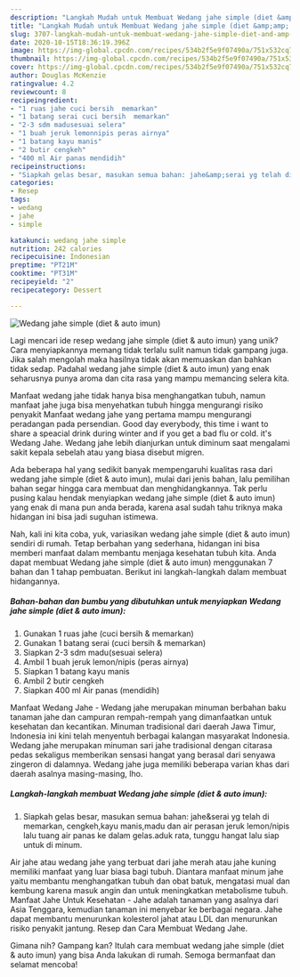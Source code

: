 ```yaml
---
description: "Langkah Mudah untuk Membuat Wedang jahe simple (diet &amp;amp; auto imun), Lezat Sekali"
title: "Langkah Mudah untuk Membuat Wedang jahe simple (diet &amp;amp; auto imun), Lezat Sekali"
slug: 3707-langkah-mudah-untuk-membuat-wedang-jahe-simple-diet-and-amp-auto-imun-lezat-sekali
date: 2020-10-15T18:36:19.396Z
image: https://img-global.cpcdn.com/recipes/534b2f5e9f07490a/751x532cq70/wedang-jahe-simple-diet-auto-imun-foto-resep-utama.jpg
thumbnail: https://img-global.cpcdn.com/recipes/534b2f5e9f07490a/751x532cq70/wedang-jahe-simple-diet-auto-imun-foto-resep-utama.jpg
cover: https://img-global.cpcdn.com/recipes/534b2f5e9f07490a/751x532cq70/wedang-jahe-simple-diet-auto-imun-foto-resep-utama.jpg
author: Douglas McKenzie
ratingvalue: 4.2
reviewcount: 8
recipeingredient:
- "1 ruas jahe cuci bersih  memarkan"
- "1 batang serai cuci bersih  memarkan"
- "2-3 sdm madusesuai selera"
- "1 buah jeruk lemonnipis peras airnya"
- "1 batang kayu manis"
- "2 butir cengkeh"
- "400 ml Air panas mendidih"
recipeinstructions:
- "Siapkah gelas besar, masukan semua bahan: jahe&amp;serai yg telah di memarkan, cengkeh,kayu manis,madu dan air perasan jeruk lemon/nipis lalu tuang air panas ke dalam gelas.aduk rata, tunggu hangat lalu siap untuk di minum."
categories:
- Resep
tags:
- wedang
- jahe
- simple

katakunci: wedang jahe simple 
nutrition: 242 calories
recipecuisine: Indonesian
preptime: "PT21M"
cooktime: "PT31M"
recipeyield: "2"
recipecategory: Dessert

---
```



![Wedang jahe simple (diet &amp; auto imun)](https://img-global.cpcdn.com/recipes/534b2f5e9f07490a/751x532cq70/wedang-jahe-simple-diet-auto-imun-foto-resep-utama.jpg)

Lagi mencari ide resep wedang jahe simple (diet &amp; auto imun) yang unik? Cara menyiapkannya memang tidak terlalu sulit namun tidak gampang juga. Jika salah mengolah maka hasilnya tidak akan memuaskan dan bahkan tidak sedap. Padahal wedang jahe simple (diet &amp; auto imun) yang enak seharusnya punya aroma dan cita rasa yang mampu memancing selera kita.

Manfaat wedang jahe tidak hanya bisa menghangatkan tubuh, namun manfaat jahe juga bisa menyehatkan tubuh hingga mengurangi risiko penyakit Manfaat wedang jahe yang pertama mampu mengurangi peradangan pada persendian. Good day everybody, this time i want to share a speacial drink during winter and if you get a bad flu or cold. it&#39;s Wedang Jahe. Wedang jahe lebih dianjurkan untuk diminum saat mengalami sakit kepala sebelah atau yang biasa disebut migren.

Ada beberapa hal yang sedikit banyak mempengaruhi kualitas rasa dari wedang jahe simple (diet &amp; auto imun), mulai dari jenis bahan, lalu pemilihan bahan segar hingga cara membuat dan menghidangkannya. Tak perlu pusing kalau hendak menyiapkan wedang jahe simple (diet &amp; auto imun) yang enak di mana pun anda berada, karena asal sudah tahu triknya maka hidangan ini bisa jadi suguhan istimewa.


Nah, kali ini kita coba, yuk, variasikan wedang jahe simple (diet &amp; auto imun) sendiri di rumah. Tetap berbahan yang sederhana, hidangan ini bisa memberi manfaat dalam membantu menjaga kesehatan tubuh kita. Anda dapat membuat Wedang jahe simple (diet &amp; auto imun) menggunakan 7 bahan dan 1 tahap pembuatan. Berikut ini langkah-langkah dalam membuat hidangannya.

<!--inarticleads1-->

##### Bahan-bahan dan bumbu yang dibutuhkan untuk menyiapkan Wedang jahe simple (diet &amp; auto imun):

1. Gunakan 1 ruas jahe (cuci bersih &amp; memarkan)
1. Gunakan 1 batang serai (cuci bersih &amp; memarkan)
1. Siapkan 2-3 sdm madu(sesuai selera)
1. Ambil 1 buah jeruk lemon/nipis (peras airnya)
1. Siapkan 1 batang kayu manis
1. Ambil 2 butir cengkeh
1. Siapkan 400 ml Air panas (mendidih)


Manfaat Wedang Jahe - Wedang jahe merupakan minuman berbahan baku tanaman jahe dan campuran rempah-rempah yang dimanfaatkan untuk kesehatan dan kecantikan. Minuman tradisional dari daerah Jawa Timur, Indonesia ini kini telah menyentuh berbagai kalangan masyarakat Indonesia. Wedang jahe merupakan minuman sari jahe tradisional dengan citarasa pedas sekaligus memberikan sensasi hangat yang berasal dari senyawa zingeron di dalamnya. Wedang jahe juga memiliki beberapa varian khas dari daerah asalnya masing-masing, lho. 

<!--inarticleads2-->

##### Langkah-langkah membuat Wedang jahe simple (diet &amp; auto imun):

1. Siapkah gelas besar, masukan semua bahan: jahe&amp;serai yg telah di memarkan, cengkeh,kayu manis,madu dan air perasan jeruk lemon/nipis lalu tuang air panas ke dalam gelas.aduk rata, tunggu hangat lalu siap untuk di minum.


Air jahe atau wedang jahe yang terbuat dari jahe merah atau jahe kuning memiliki manfaat yang luar biasa bagi tubuh. Diantara manfaat minum jahe yaitu membantu menghangatkan tubuh dan obat batuk, mengatasi mual dan kembung karena masuk angin dan untuk meningkatkan metabolisme tubuh. Manfaat Jahe Untuk Kesehatan - Jahe adalah tanaman yang asalnya dari Asia Tenggara, kemudian tanaman ini menyebar ke berbagai negara. Jahe dapat membantu menurunkan kolesterol jahat atau LDL dan menurunkan risiko penyakit jantung. Resep dan Cara Membuat Wedang Jahe. 

Gimana nih? Gampang kan? Itulah cara membuat wedang jahe simple (diet &amp; auto imun) yang bisa Anda lakukan di rumah. Semoga bermanfaat dan selamat mencoba!
